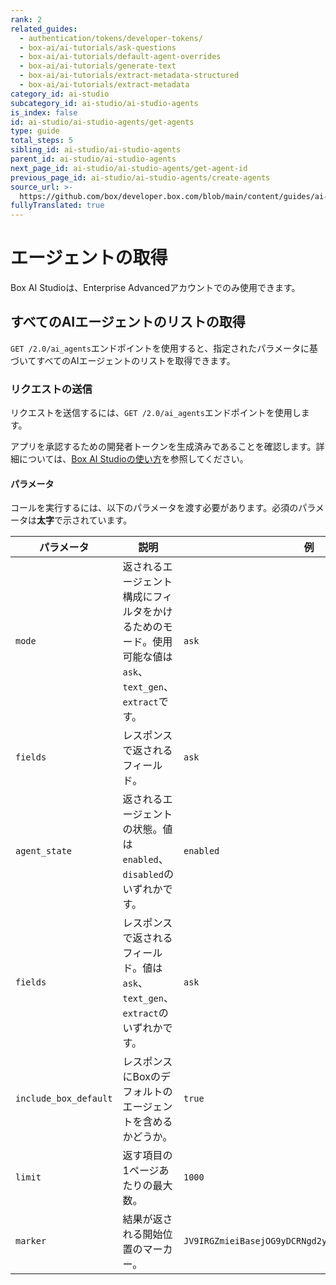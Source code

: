 ```yaml
---
rank: 2
related_guides:
  - authentication/tokens/developer-tokens/
  - box-ai/ai-tutorials/ask-questions
  - box-ai/ai-tutorials/default-agent-overrides
  - box-ai/ai-tutorials/generate-text
  - box-ai/ai-tutorials/extract-metadata-structured
  - box-ai/ai-tutorials/extract-metadata
category_id: ai-studio
subcategory_id: ai-studio/ai-studio-agents
is_index: false
id: ai-studio/ai-studio-agents/get-agents
type: guide
total_steps: 5
sibling_id: ai-studio/ai-studio-agents
parent_id: ai-studio/ai-studio-agents
next_page_id: ai-studio/ai-studio-agents/get-agent-id
previous_page_id: ai-studio/ai-studio-agents/create-agents
source_url: >-
  https://github.com/box/developer.box.com/blob/main/content/guides/ai-studio/ai-studio-agents/get-agents.md
fullyTranslated: true
---
```

# エージェントの取得

<Messsage type="caution">

Box AI Studioは、Enterprise Advancedアカウントでのみ使用できます。

</Message>

## すべてのAIエージェントのリストの取得

`GET /2.0/ai_agents`エンドポイントを使用すると、指定されたパラメータに基づいてすべてのAIエージェントのリストを取得できます。

### リクエストの送信

リクエストを送信するには、`GET /2.0/ai_agents`エンドポイントを使用します。

アプリを承認するための開発者トークンを生成済みであることを確認します。詳細については、[Box AI Studioの使い方][getting-started]を参照してください。

<Samples id="get-ai-agents">

</Samples>

#### パラメータ

コールを実行するには、以下のパラメータを渡す必要があります。必須のパラメータは**太字**で示されています。

| パラメータ                 | 説明                                                               | 例                                                   |
| --------------------- | ---------------------------------------------------------------- | --------------------------------------------------- |
| `mode`                | 返されるエージェント構成にフィルタをかけるためのモード。使用可能な値は`ask`、`text_gen`、`extract`です。 | `ask`                                               |
| `fields`              | レスポンスで返されるフィールド。                                                 | `ask`                                               |
| `agent_state`         | 返されるエージェントの状態。値は`enabled`、`disabled`のいずれかです。                     | `enabled`                                           |
| `fields`              | レスポンスで返されるフィールド。値は`ask`、`text_gen`、`extract`のいずれかです。             | `ask`                                               |
| `include_box_default` | レスポンスにBoxのデフォルトのエージェントを含めるかどうか。                                  | `true`                                              |
| `limit`               | 返す項目の1ページあたりの最大数。                                                | `1000`                                              |
| `marker`              | 結果が返される開始位置のマーカー。                                                | `JV9IRGZmieiBasejOG9yDCRNgd2ymoZIbjsxbJMjIs3kioVii` |

[getting-started]: g://ai-studio/getting-started-ai-studio
